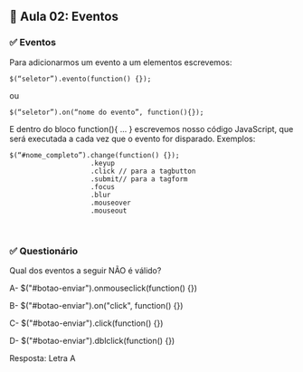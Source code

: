 ## 📝 Aula 02: Eventos
### ✅ Eventos
Para adicionarmos um evento a um elementos escrevemos:
```
$(“seletor”).evento(function() {});
```

ou

```
$(“seletor”).on(“nome do evento”, function(){});
```

E dentro do bloco function(){ ... } escrevemos nosso código JavaScript, que será executada a cada vez que o evento for disparado. Exemplos:
```
$(“#nome_completo”).change(function() {});
                    .keyup
                    .click // para a tagbutton
                    .submit// para a tagform
                    .focus
                    .blur
                    .mouseover
                    .mouseout
```

<br>

### ✅ Questionário
Qual dos eventos a seguir NÃO é válido?

A- $("#botao-enviar").onmouseclick(function() {})

B- $("#botao-enviar").on("click", function() {})

C- $("#botao-enviar").click(function() {})

D- $("#botao-enviar").dblclick(function() {}) 

Resposta: Letra A